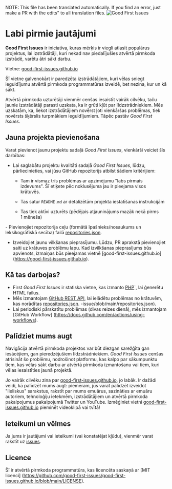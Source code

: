 NOTE: This file has been translated automatically. If you find an error, just make a PR with the edits" to all translation files.
![Good First Issues](../assets/github/social-preview.png)

# Labi pirmie jautājumi

**Good First Issues** ir iniciatīva, kuras mērķis ir viegli atlasīt populārus projektus, lai izstrādātāji, kuri nekad nav piedalījušies atvērtā pirmkoda izstrādē, varētu ātri sākt darbu.

Vietne: [good-first-issues.github.io](https://good-first-issues.github.io)

Šī vietne galvenokārt ir paredzēta izstrādātājiem, kuri vēlas sniegt ieguldījumu atvērtā pirmkoda programmatūras izveidē, bet nezina, kur un kā sākt.

Atvērtā pirmkoda uzturētāji vienmēr cenšas iesaistīt vairāk cilvēku, taču jaunie izstrādātāji parasti uzskata, ka ir grūti kļūt par līdzstrādniekiem. Mēs uzskatām, ka, liekot izstrādātājiem novērst ļoti vienkāršas problēmas, tiek novērsts šķērslis turpmākiem ieguldījumiem. Tāpēc pastāv *Good First Issues*.

## Jauna projekta pievienošana

Varat pievienot jaunu projektu sadaļā *Good First Issues*, vienkārši veiciet šīs darbības:

- Lai saglabātu projektu kvalitāti sadaļā *Good First Issues*, lūdzu, pārliecinieties, vai jūsu GitHub repozitorijs atbilst šādiem kritērijiem:

     - Tam ir vismaz trīs problēmas ar apzīmējumu "labs pirmais izdevums". Šī etiķete pēc noklusējuma jau ir pieejama visos krātuvēs.

     - Tas satur `README.md` ar detalizētām projekta iestatīšanas instrukcijām

     - Tas tiek aktīvi uzturēts (pēdējais atjauninājums mazāk nekā pirms 1 mēneša)

- Pievienojiet repozitorija ceļu (formātā īpašnieks/nosaukums un leksikogrāfiskā secība) failā [repositories.json](https://github.com/gomzyakov/good-first-issue/blob/main/repositories.json).

- Izveidojiet jaunu vilkšanas pieprasījumu. Lūdzu, PR aprakstā pievienojiet saiti uz krātuves problēmu lapu. Kad izvilkšanas pieprasījums būs apvienots, izmaiņas būs pieejamas vietnē [good-first-issues.github.io] (https://good-first-issues.github.io).

## Kā tas darbojas?

- First *Good First Issues* ir statiska vietne, kas izmanto [PHP](https://www.php.net)`, lai ģenerētu HTML failus.
- Mēs izmantojam [GitHub REST API](https://docs.github.com/en/rest), lai ielādētu problēmas no krātuvēm, kas norādītas [repositories.json](https://github.com/gomzyakov/good-first). -issue/blob/main/repositories.json).
- Lai periodiski pārskatītu problēmas (divas reizes dienā), mēs izmantojam [GitHub Workflow] (https://docs.github.com/en/actions/using-workflows).

## Palīdziet mums augt

Navigācija atvērtā pirmkoda projektos var būt diezgan sarežģīta gan iesācējiem, gan pieredzējušiem līdzstrādniekiem. *Good First Issues* cenšas atrisināt šo problēmu, nodrošinot platformu, kas kalpo par sākumpunktu tiem, kas vēlas sākt darbu ar atvērtā pirmkoda izmantošanu vai tiem, kuri vēlas iesaistīties jaunā projektā.

Jo vairāk cilvēku zina par [good-first-issues.github.io](https://good-first-issues.github.io), jo labāk. Ir dažādi veidi, kā palīdzēt mums augt: piemēram, jūs varat palīdzēt izveidot "lieliskus" sarakstus, rakstīt par mums emuārus, sazināties ar emuāru autoriem, tehnoloģiju ietekmēm, izstrādātājiem un atvērtā pirmkoda pakalpojumus pakalpojumā Twitter un YouTube. Izmēģiniet vietni [good-first-issues.github.io](https://good-first-issues.github.io) pieminēt videoklipā vai tvītā!

## Ieteikumi un vēlmes

Ja jums ir jautājumi vai ieteikumi (vai konstatējat kļūdu), vienmēr varat rakstīt uz [issues](https://github.com/good-first-issues/good-first-issues.github.io/issues).

## Licence

Šī ir atvērtā pirmkoda programmatūra, kas licencēta saskaņā ar [MIT licenci] (https://github.com/good-first-issues/good-first-issues.github.io/blob/main/LICENSE).
